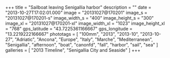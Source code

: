 +++
title = "Sailboat leaving Senigallia harbor"
description = ""
date = "2013-10-27T17:02:01.000"
image = "20131027@170201"
image_s = "20131027@170201-s"
image_width_s = "400"
image_height_s = "300"
image_xl = "20131027@170201-xl"
image_width_xl = "1023"
image_height_xl = "768"
gps_latitude = "43.7225361166667"
gps_longitude = "13.2219222166667"
phototags = [ "100mm", "2013", "2013-10", "2013-10-27", "Adriatic", "Ancona", "Europe", "Italy", "Marche", "Mediterranean", "Senigallia", "afternoon", "boat", "canonfd", "fall", "harbor", "sail", "sea" ]
galleries = [ "2013 Timeline", "Senigallia City and Seaside" ]
+++

